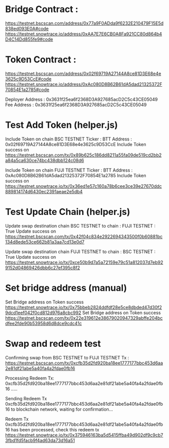 # Bridge Contract :

https://testnet.bscscan.com/address/0x77a9F0ADda9f6232E210479F15E5d838ed093E0A#code
https://testnet.snowtrace.io/address/0xAA7E7E6CB0A8Fa921CC80d864b4D4C14Dd855fe9#code

# Token Contract :

https://testnet.bscscan.com/address/0x02f69719A27144A8ce81D3E68e4e3625c9D53CcE#code
https://testnet.snowtrace.io/address/0xAc080D8B62B61dA5dad21325372F70854E1a2785#code

Deployer Address : 0x3631f25ea6f2368D3A927685acD2C5c43CE05049
Fee Address : 0x3631f25ea6f2368D3A927685acD2C5c43CE05049

# Test Add Token (helper.js)

Include Token on chain BSC TESTNET Ticker : BTT Address : 0x02f69719A27144A8ce81D3E68e4e3625c9D53CcE
Include Token success on https://testnet.bscscan.com/tx/0x89b625c186dd8211a55fa09de519cd2bb2a84a5ca630ce74bc438dbb124c08d6

Include Token on chain FUJI TESTNET Ticker : BTT Address : 0xAc080D8B62B61dA5dad21325372F70854E1a2785
Include Token success on https://testnet.snowtrace.io/tx/0x36ed1e57c160a78b6cee3ce39e27670ddc889814174d6430ec2391aeae2e5db4

# Test Update Chain (helper.js)

Update swap destination chain BSC TESTNET to chain : FUJI TESTNET : True
Update success on https://testnet.bscscan.com/tx/0x42f04c834e2922694343500f0b60881bc134d8ede53ce662b81a3aa7cd13e0d7

Update swap destination chain FUJI TESTNET to chain : BSC TESTNET : True
Update success on https://testnet.snowtrace.io/tx/0xce50b9d7a5a72159e79c51a812037d7eb929152d04869426dbb6c27ef395c8f2

# Set bridge address (manual)

Set Bridge address on Token success https://testnet.snowtrace.io/tx/0x75bbeb2824ddfdf28e5ce8dbded47d30f29dcd1eef042f0cd812d976a8cbc992
Set Bridge address on Token success https://testnet.bscscan.com/tx/0x22e319612e38679020947329abffe204bcdfee2fde90b53958d6d8dce9cdc41c

# Swap and redeem test

Confirming swap from BSC TESTNET to FUJI TESTNET Tx : https://testnet.bscscan.com/tx/0xcfb35d2fd920ba18ee1777177bbc453d6aa2e81df21abe5a40fa4a2fdae0fb16

Processing Redeem Tx: 0xcfb35d2fd920ba18ee1777177bbc453d6aa2e81df21abe5a40fa4a2fdae0fb16 .....

Sending Redeem Tx 0xcfb35d2fd920ba18ee1777177bbc453d6aa2e81df21abe5a40fa4a2fdae0fb16 to blockchain network, waiting for confirmation...

Redeem Tx 0xcfb35d2fd920ba18ee1777177bbc453d6aa2e81df21abe5a40fa4a2fdae0fb16 has been processed, check this redeem tx https://testnet.snowtrace.io/tx/0x375946163ba5d5415ffba49d902df9c9cb73fbd1fd5facb9f4ad63da73d16a51

